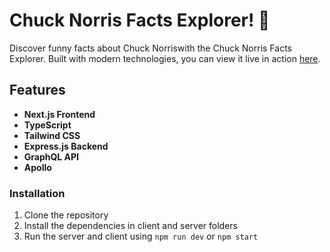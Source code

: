 # Chuck Norris Facts Explorer! 🚀

Discover funny facts about Chuck Norriswith the Chuck Norris Facts Explorer. Built with modern technologies, you can view it live in action [here](https://matheus-foscarinid-cn-facts.vercel.app/).

## Features

- **Next.js Frontend**
- **TypeScript**
- **Tailwind CSS**
- **Express.js Backend**
- **GraphQL API**
- **Apollo**


### Installation

1. Clone the repository
2. Install the dependencies in client and server folders
3. Run the server and client using `npm run dev` or `npm start`